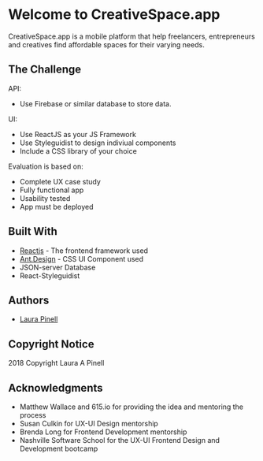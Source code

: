 # Welcome to CreativeSpace.app


CreativeSpace.app is a mobile platform that help freelancers, entrepreneurs and creatives find affordable spaces for their varying needs.

## The Challenge

API:
* Use Firebase or similar database to store data.

UI:
* Use ReactJS as your JS Framework
* Use Styleguidist to design indiviual components
* Include a CSS library of your choice

Evaluation is based on:
* Complete UX case study
* Fully functional app 
* Usability tested
* App must be deployed

## Built With

* [Reactjs](http://www.reactjs.org) - The frontend framework used
* [Ant.Design](https://ant.design/) - CSS UI Component used
* JSON-server Database
* React-Styleguidist

## Authors

* [Laura Pinell](https://github.com/lapinell)

## Copyright Notice

2018 Copyright Laura A Pinell

## Acknowledgments

* Matthew Wallace and 615.io for providing the idea and mentoring the process
* Susan Culkin for UX-UI Design mentorship
* Brenda Long for Frontend Development mentorship
* Nashville Software School for the UX-UI Frontend Design and Development bootcamp